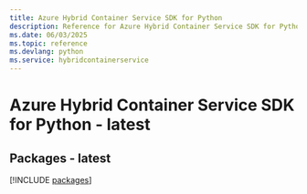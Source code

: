 ```yaml
---
title: Azure Hybrid Container Service SDK for Python
description: Reference for Azure Hybrid Container Service SDK for Python
ms.date: 06/03/2025
ms.topic: reference
ms.devlang: python
ms.service: hybridcontainerservice
---
```

# Azure Hybrid Container Service SDK for Python - latest
## Packages - latest
[!INCLUDE [packages](hybrid-container-service-index.md)]